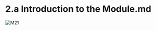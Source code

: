 # 2.a Introduction to the Module.md

![M21](https://github.com/user-attachments/assets/b5692ff4-0272-4798-868b-09712c6000e2)
